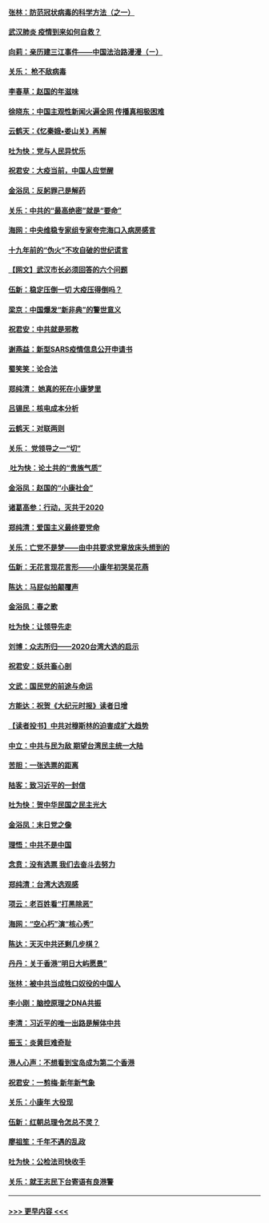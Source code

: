 #### [张林：防范冠状病毒的科学方法（之一）](../pages/nsc993/n11828618.md?t=01291311) 
#### [武汉肺炎 疫情到来如何自救？](../pages/nsc993/n11827632.md?t=01291311) 
#### [向莉：亲历建三江事件——中国法治路漫漫（ㄧ）](../pages/nsc993/n11827190.md?t=01291311) 
#### [关乐： 枪不敌病毒](../pages/nsc993/n11826746.md?t=01291311) 
#### [李春草：赵国的年滋味](../pages/nsc993/n11826321.md?t=01291311) 
#### [徐晓东：中国主观性新闻火遍全网 传播真相极困难](../pages/nsc993/n11826508.md?t=01291311) 
#### [云鹤天：《忆秦娥▪娄山关》再解](../pages/nsc993/n11824682.md?t=01291311) 
#### [吐为快：党与人民异忧乐](../pages/nsc993/n11824660.md?t=01291311) 
#### [祝君安：大疫当前，中国人应觉醒](../pages/nsc993/n11821946.md?t=01291311) 
#### [金浴凤：反躬罪己是解药](../pages/nsc993/n11820280.md?t=01291311) 
#### [关乐：中共的“最高绝密”就是“要命”](../pages/nsc993/n11816946.md?t=01291311) 
#### [海网：中央维稳专家组专家夸完海口入病房感言](../pages/nsc993/n11815138.md?t=01291311) 
#### [十九年前的“伪火”不攻自破的世纪谎言](../pages/nsc993/n11813238.md?t=01291311) 
#### [【网文】武汉市长必须回答的六个问题](../pages/nsc993/n11813848.md?t=01291311) 
#### [伍新：稳定压倒一切 大疫压得倒吗？](../pages/nsc993/n11812634.md?t=01291311) 
#### [梁京：中国爆发“新非典”的警世意义](../pages/nsc993/n11812554.md?t=01291311) 
#### [祝君安：中共就是邪教](../pages/nsc993/n11812431.md?t=01291311) 
#### [谢燕益：新型SARS疫情信息公开申请书](../pages/nsc993/n11808840.md?t=01291311) 
#### [蜀笑笑：论合法](../pages/nsc993/n11808064.md?t=01291311) 
#### [郑纯清： 她真的死在小康梦里](../pages/nsc993/n11806623.md?t=01291311) 
#### [吕锡民：核电成本分析](../pages/nsc993/n11806284.md?t=01291311) 
#### [云鹤天：对联两则](../pages/nsc993/n11805957.md?t=01291311) 
#### [关乐： 党领导之一“切”](../pages/nsc993/n11804505.md?t=01291311) 
#### [ 吐为快：论土共的“贵族气质”](../pages/nsc993/n11804490.md?t=01291311) 
#### [金浴凤：赵国的“小康社会”](../pages/nsc993/n11804452.md?t=01291311) 
#### [诸葛高参：行动，灭共于2020](../pages/nsc993/n11804120.md?t=01291311) 
#### [郑纯清：爱国主义最终要党命](../pages/nsc993/n11802197.md?t=01291311) 
#### [关乐：亡党不是梦——由中共要求党章放床头想到的](../pages/nsc993/n11802156.md?t=01291311) 
#### [伍新：无花言现花言形——小康年初哭吴花燕](../pages/nsc993/n11800044.md?t=01291311) 
#### [陈达：马屁似拍颠覆声](../pages/nsc993/n11800010.md?t=01291311) 
#### [金浴凤：春之歌](../pages/nsc993/n11797687.md?t=01291311) 
#### [吐为快：让领导先走](../pages/nsc993/n11797512.md?t=01291311) 
#### [刘博：众志所归——2020台湾大选的启示](../pages/nsc993/n11796878.md?t=01291311) 
#### [祝君安：妖共畜心剖](../pages/nsc993/n11794273.md?t=01291311) 
#### [文武：国民党的前途与命运](../pages/nsc993/n11794198.md?t=01291311) 
#### [方能达：祝贺《大纪元时报》读者日增](../pages/nsc993/n11793807.md?t=01291311) 
#### [【读者投书】中共对穆斯林的迫害成扩大趋势](../pages/nsc993/n11791371.md?t=01291311) 
#### [中立：中共与民为敌 期望台湾民主统一大陆](../pages/nsc993/n11790392.md?t=01291311) 
#### [苦胆：一张选票的距离](../pages/nsc993/n11788914.md?t=01291311) 
#### [陆客：致习近平的一封信](../pages/nsc993/n11788867.md?t=01291311) 
#### [吐为快：贺中华民国之民主光大](../pages/nsc993/n11788618.md?t=01291311) 
#### [金浴凤：末日党之像](../pages/nsc993/n11787475.md?t=01291311) 
#### [理悟：中共不是中国](../pages/nsc993/n11787463.md?t=01291311) 
#### [念贲：没有选票  我们去奋斗去努力](../pages/nsc993/n11787398.md?t=01291311) 
#### [郑纯清：台湾大选观感](../pages/nsc993/n11786210.md?t=01291311) 
#### [项云：老百姓看“打黑除恶”](../pages/nsc993/n11785398.md?t=01291311) 
#### [海网：“空心朽”演“核心秀”](../pages/nsc993/n11783874.md?t=01291311) 
#### [陈达：天灭中共还剩几步棋？](../pages/nsc993/n11783719.md?t=01291311) 
#### [丹丹：关于香港“明日大屿愿景”](../pages/nsc993/n11783273.md?t=01291311) 
#### [张林：被中共当成牲口奴役的中国人](../pages/nsc993/n11782397.md?t=01291311) 
#### [李小刚：脑控原理之DNA共振](../pages/nsc993/n11780962.md?t=01291311) 
#### [李清：习近平的唯一出路是解体中共](../pages/nsc993/n11780866.md?t=01291311) 
#### [振玉：炎黄巨难奇耻](../pages/nsc993/n11779632.md?t=01291311) 
#### [港人心声：不想看到宝岛成为第二个香港](../pages/nsc993/n11778817.md?t=01291311) 
#### [祝君安：一剪梅‧新年新气象](../pages/nsc993/n11776340.md?t=01291311) 
#### [关乐：小康年 大役现](../pages/nsc993/n11774213.md?t=01291311) 
#### [伍新：红朝总理令怎总不灵？](../pages/nsc993/n11770813.md?t=01291311) 
#### [廖祖笙：千年不遇的乱政](../pages/nsc993/n11770373.md?t=01291311) 
#### [吐为快：公检法司快收手](../pages/nsc993/n11770359.md?t=01291311) 
#### [关乐：就王志民下台寄语有良港警](../pages/nsc993/n11769903.md?t=01291311) 

----
#### [ >>> 更早内容 <<< ](../indexes/nsc993-earlier.md)
